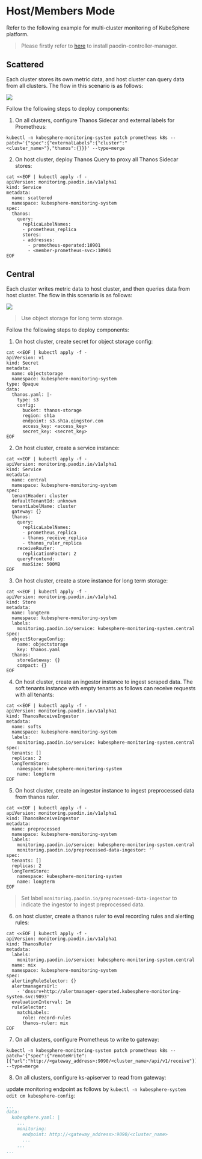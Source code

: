# Host/Members Mode

Refer to the following example for multi-cluster monitoring of KubeSphere platform.

> Please firstly refer to [here](../README.md#quickstart) to install paodin-controller-manager.

## Scattered

Each cluster stores its own metric data, and host cluster can query data from all clusters. The flow in this scenario is as follows: 

<img src="./images/multi-cluster-scattered.png"> 

Follow the following steps to deploy components:   

1. On all clusters, configure Thanos Sidecar and external labels for Prometheus:

  ```shell
  kubectl -n kubesphere-monitoring-system patch prometheus k8s --patch='{"spec":{"externalLabels":{"cluster":"<cluster_name>"},"thanos":{}}}' --type=merge
  ```

2. On host cluster, deploy Thanos Query to proxy all Thanos Sidecar stores: 

  ```shell
  cat <<EOF | kubectl apply -f -
  apiVersion: monitoring.paodin.io/v1alpha1
  kind: Service
  metadata:
    name: scattered
    namespace: kubesphere-monitoring-system
  spec:
    thanos: 
      query:
        replicaLabelNames:
        - prometheus_replica
        stores:
        - addresses: 
          - prometheus-operated:10901
          - <member-prometheus-svc>:10901
  EOF
  ```


## Central

Each cluster writes metric data to host cluster, and then queries data from host cluster. The flow in this scenario is as follows: 

<img src="./images/multi-cluster-central.png"> 

> Use object storage for long term storage.

Follow the following steps to deploy components:   

1. On host cluster, create secret for object storage config: 

  ```shell
  cat <<EOF | kubectl apply -f -
  apiVersion: v1
  kind: Secret
  metadata:
    name: objectstorage
    namespace: kubesphere-monitoring-system
  type: Opaque
  data:
    thanos.yaml: |-
      type: s3
      config:
        bucket: thanos-storage
        region: sh1a
        endpoint: s3.sh1a.qingstor.com
        access_key: <access_key>
        secret_key: <secret_key>
  EOF
  ```

2. On host cluster, create a service instance: 

  ```shell
  cat <<EOF | kubectl apply -f -
  apiVersion: monitoring.paodin.io/v1alpha1
  kind: Service
  metadata:
    name: central
    namespace: kubesphere-monitoring-system
  spec:
    tenantHeader: cluster
    defaultTenantId: unknown
    tenantLabelName: cluster
    gateway: {}
    thanos: 
      query:
        replicaLabelNames:
        - prometheus_replica
        - thanos_receive_replica
        - thanos_ruler_replica
      receiveRouter: 
        replicationFactor: 2
      queryFrontend:
        maxSize: 500MB
  EOF
  ```

3. On host cluster, create a store instance for long term storage:

  ```shell
  cat <<EOF | kubectl apply -f -
  apiVersion: monitoring.paodin.io/v1alpha1
  kind: Store
  metadata:
    name: longterm
    namespace: kubesphere-monitoring-system
    labels: 
      monitoring.paodin.io/service: kubesphere-monitoring-system.central
  spec:
    objectStorageConfig: 
      name: objectstorage
      key: thanos.yaml
    thanos: 
      storeGateway: {}
      compact: {}
  EOF
  ```

4. On host cluster, create an ingestor instance to ingest scraped data. The soft tenants instance with empty tenants as follows can receive requests with all tenants:

  ```shell
  cat <<EOF | kubectl apply -f -
  apiVersion: monitoring.paodin.io/v1alpha1
  kind: ThanosReceiveIngestor
  metadata:
    name: softs
    namespace: kubesphere-monitoring-system
    labels: 
      monitoring.paodin.io/service: kubesphere-monitoring-system.central
  spec:
    tenants: []
    replicas: 2
    longTermStore: 
      namespace: kubesphere-monitoring-system
      name: longterm
  EOF
  ```

5. On host cluster, create an ingestor instance to ingest preprocessed data from thanos ruler. 

  ```shell
  cat <<EOF | kubectl apply -f -
  apiVersion: monitoring.paodin.io/v1alpha1
  kind: ThanosReceiveIngestor
  metadata:
    name: preprocessed
    namespace: kubesphere-monitoring-system
    labels: 
      monitoring.paodin.io/service: kubesphere-monitoring-system.central
      monitoring.paodin.io/preprocessed-data-ingestor: '' 
  spec:
    tenants: []
    replicas: 2
    longTermStore: 
      namespace: kubesphere-monitoring-system
      name: longterm
  EOF
  ```

> Set label `monitoring.paodin.io/preprocessed-data-ingestor` to indicate the ingestor to ingest preprocessed data.

6. on host cluster, create a thanos ruler to eval recording rules and alerting rules: 

```shell
cat <<EOF | kubectl apply -f -
apiVersion: monitoring.paodin.io/v1alpha1
kind: ThanosRuler
metadata:
  labels:
    monitoring.paodin.io/service: kubesphere-monitoring-system.central
  name: mix
  namespace: kubesphere-monitoring-system
spec:
  alertingRuleSelector: {}
  alertmanagersUrl:
    - 'dnssrv+http://alertmanager-operated.kubesphere-monitoring-system.svc:9093'
  evaluationInterval: 1m
  ruleSelector:
    matchLabels:
      role: record-rules
      thanos-ruler: mix
EOF
```

7. On all clusters, configure Prometheus to write to gateway:  

  ```shell
  kubectl -n kubesphere-monitoring-system patch prometheus k8s --patch='{"spec":{"remoteWrite":[{"url":"http://<gateway_address>:9090/<cluster_name>/api/v1/receive"}]}}' --type=merge
  ```

8. On all clusters, configure ks-apiserver to read from gateway:  

  update monitoring endpoint as follows by `kubectl -n kubesphere-system edit cm kubesphere-config`:   

  ```yaml
  ...
  data:
    kubesphere.yaml: |
      ...
      monitoring:
        endpoint: http://<gateway_address>:9090/<cluster_name>
        ...
      ...
  ...
  ```

